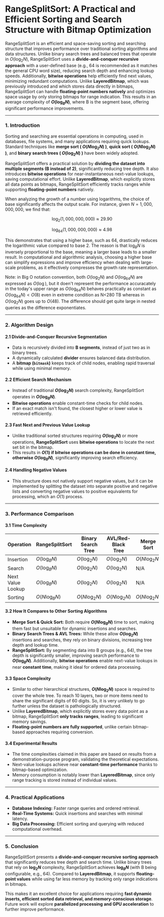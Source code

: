# RangeSplitSort: A Practical and Efficient Sorting and Search Structure with Bitmap Optimization

RangeSplitSort is an efficient and space-saving sorting and searching structure that improves performance over traditional sorting algorithms and data structures. Unlike binary search trees and balanced trees that operate in $O(\log_2 N)$, RangeSplitSort uses a **divide-and-conquer recursive approach** with a user-defined base (e.g., 64 is recommended as it matches the general CPU word size), reducing search depth and enhancing lookup speeds. Additionally, **bitwise operations** help efficiently find next values, minimizing redundant computations. Unlike **LayeredBitmap**, which was previously introduced and which stores data directly in bitmaps, RangeSplitSort can handle **floating-point numbers natively** and optimizes space usage by only storing bitmaps for range indication. This results in an average complexity of **$O(\log_B N)$**, where B is the segment base, offering significant performance improvements.

---

### **1. Introduction**

Sorting and searching are essential operations in computing, used in databases, file systems, and many applications requiring quick lookups. Standard techniques like **merge sort ( $O(N \log_2 N)$ )**, **quick sort ( $O(N \log_2 N)$ )**, and **binary search trees ( $O(\log_2 N)$ )** have been widely adopted.

RangeSplitSort offers a practical solution by **dividing the dataset into multiple segments (B instead of 2)**, significantly reducing tree depth. It also introduces **bitwise operations** for near-instantaneous next-value lookups, saving computational effort. Unlike **LayeredBitmap**, which explicitly stores all data points as bitmaps, RangeSplitSort efficiently tracks ranges while supporting **floating-point numbers** natively.

When analyzing the growth of a number using logarithms, the choice of base significantly affects the output scale. For instance, given $N = 1,000,000,000$, we find that:

$$
\log_2(1,000,000,000) \approx 29.90
$$

$$
\log_{64}(1,000,000,000) \approx 4.98
$$

This demonstrates that using a higher base, such as 64, drastically reduces the logarithmic value compared to base 2. The reason is that $\log_B N$ is inversely proportional to the base, meaning a larger base leads to a smaller result. In computational and algorithmic analysis, choosing a higher base can simplify expressions and improve efficiency when dealing with large-scale problems, as it effectively compresses the growth rate representation. 

Note: in Big O notation convention, both $O(\log_2 N)$ and $O(\log_{64} N)$ are expressed as $O(\log)$, but it doen't represent the performance accuracately in the today's upper range as $O(\log_{64} N)$ behaves practically as constant as $O(\log_{64} N) < O(8)$ even in extreme condition as N<280 TB whereas in $O(\log_{2} N)$ goes up to $O(48)$.  The difference should get quite large in nested queries as the difference exponentiates.


---

### **2. Algorithm Design**

#### **2.1 Divide-and-Conquer Recursive Segmentation**

- Data is recursively divided into **B segments**, instead of just two as in binary trees.
- A dynamically calculated **divider** ensures balanced data distribution.
- A **bitmap (`bitmask`)** keeps track of child nodes, enabling rapid traversal while using minimal memory.

#### **2.2 Efficient Search Mechanism**

- Instead of traditional **$O(\log_2 N)$** search complexity, RangeSplitSort operates in **$O(\log_B N)$**.
- **Bitwise operations** enable constant-time checks for child nodes.
- If an exact match isn't found, the closest higher or lower value is retrieved efficiently.

#### **2.3 Fast Next and Previous Value Lookup**

- Unlike traditional sorted structures requiring **$O(\log_2 N)$** or more operations, **RangeSplitSort** uses **bitwise operations** to locate the next set bit in the bitmap.
- This results in **$O(1)$ if bitwise operations can be done in constant time, otherwise $O(\log_B N)$**, significantly improving search efficiency.

#### **2.4 Handling Negative Values**

- This structure does not natively support negative values, but it can be implemented by splitting the dataset into separate positive and negative lists and converting negative values to positive equivalents for processing, which an $O(1)$ process.

---

### **3. Performance Comparison**

#### **3.1 Time Complexity**

| Operation         | RangeSplitSort                                                   | Binary Search Tree | AVL/Red-Black Tree | Merge Sort | Quick Sort |
| ----------------- | ---------------------------------------------------------------- | ------------------ | ------------------ | ---------- | ---------- |
| Insertion         | $O(\log_B N)$                                                      | $O(\log_2 N)$        | $O(\log_2 N)$        | $O(N \log_2 N)$ | $O(N \log_2 N)$ |
| Search            | $O(\log_B N)$                                                      | $O(\log_2 N)$        | $O(\log_2 N)$        | N/A        | N/A        |
| Next Value Lookup | $O(\log_B N)$                                                            | $O(\log_2 N)$          | $O(\log_2 N)$          | N/A        | N/A        |
| Sorting           | $O(N \log_B N)$                                                    | $O(N \log_2 N)$      | $O(N \log_2 N)$      | $O(N \log_2 N)$ | $O(N \log_2 N)$ |

#### **3.2 How It Compares to Other Sorting Algorithms**

- **Merge Sort & Quick Sort:** Both require **$O(N \log_B N)$** time to sort, making them fast but unsuitable for dynamic insertions and searches.
- **Binary Search Trees & AVL Trees:** While these allow **$O(\log_2 N)$** insertions and searches, they rely on binary divisions, increasing tree depth and lookup time.
- **RangeSplitSort:** By segmenting data into B groups (e.g., 64), the tree depth is significantly smaller, improving search performance to **$O(\log_B N)$**. Additionally, **bitwise operations** enable next-value lookups in near **constant time**, making it ideal for ordered data processing.

#### **3.3 Space Complexity**

- Similar to other hierarchical structures, **$O(N \log_2 N)$** space is required to cover the whole tree. To reach 10 layers, two or more items need to share the significant digits of 60 digits.  So, it is very unlikely to go further unless the dataset is pathologically structured. 
- Unlike **LayeredBitmap**, which explicitly stores every data point as a bitmap, RangeSplitSort **only tracks ranges**, leading to significant memory savings.
- **Floating-point numbers are fully supported**, unlike certain bitmap-based approaches requiring conversion.

#### **3.4 Experimental Results**

- The time complexities claimed in this paper are based on results from a demonstration-purpose program, validating the theoretical expectations.
- Next-value lookups achieve near **constant-time performance** thanks to bitmap-based optimization.
- Memory consumption is notably lower than **LayeredBitmap**, since only range tracking is stored instead of individual values.

---

### **4. Practical Applications**

- **Database Indexing:** Faster range queries and ordered retrieval.
- **Real-Time Systems:** Quick insertions and searches with minimal latency.
- **Big Data Processing:** Efficient sorting and querying with reduced computational overhead.

---

### **5. Conclusion**

RangeSplitSort presents a **divide-and-conquer recursive sorting approach** that significantly reduces tree depth and search time. Unlike binary trees that rely on **$\log_2 N$** complexity, RangeSplitSort achieves **$\log_B N$** (with B being configurable, e.g., 64). Compared to **LayeredBitmap**, it supports **floating-point values** while using far less memory by tracking only range indications in bitmaps.

This makes it an excellent choice for applications requiring **fast dynamic inserts, efficient sorted data retrieval, and memory-conscious storage**. Future work will explore **parallelized processing and GPU acceleration** to further improve performance.
